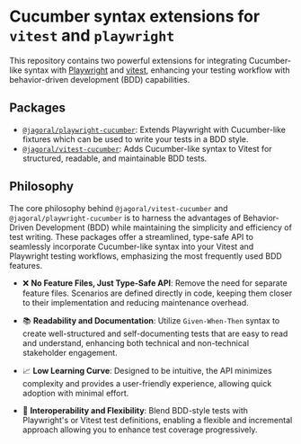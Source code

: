# Cucumber syntax extensions for `vitest` and `playwright`

This repository contains two powerful extensions for integrating Cucumber-like syntax with [Playwright](https://playwright.dev/) and [vitest](https://vitest.dev/), enhancing your testing workflow with behavior-driven development (BDD) capabilities.

## Packages

- [`@jagoral/playwright-cucumber`](./packages/playwright-cucumber/): Extends Playwright with Cucumber-like fixtures which can be used to write your tests in a BDD style.
- [`@jagoral/vitest-cucumber`](./packages/vitest-cucumber/): Adds Cucumber-like syntax to Vitest for structured, readable, and maintainable BDD tests.


## Philosophy

The core philosophy behind `@jagoral/vitest-cucumber` and `@jagoral/playwright-cucumber` is to harness the advantages of Behavior-Driven Development (BDD) while maintaining the simplicity and efficiency of test writing. These packages offer a streamlined, type-safe API to seamlessly incorporate Cucumber-like syntax into your Vitest and Playwright testing workflows, emphasizing the most frequently used BDD features.

- ❌ **No Feature Files, Just Type-Safe API**: Remove the need for separate feature files. Scenarios are defined directly in code, keeping them closer to their implementation and reducing maintenance overhead.
  
- 📚 **Readability and Documentation**: Utilize `Given-When-Then` syntax to create well-structured and self-documenting tests that are easy to read and understand, enhancing both technical and non-technical stakeholder engagement.

- 📈 **Low Learning Curve**: Designed to be intuitive, the API minimizes complexity and provides a user-friendly experience, allowing quick adoption with minimal effort.

- 🔄 **Interoperability and Flexibility**: Blend BDD-style tests with Playwright's or Vitest test definitions, enabling a flexible and incremental approach allowing you to enhance test coverage progressively.